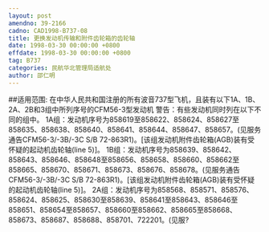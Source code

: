 ```yaml
---
layout: post
amendno: 39-2166
cadno: CAD1998-B737-08
title: 更换发动机传输和附件齿轮箱的齿轮轴
date: 1998-03-30 00:00:00 +0800
effdate: 1998-03-30 00:00:00 +0800
tag: B737
categories: 民航华北管理局适航处
author: 邵仁明
---
```


##适用范围:
在中华人民共和国注册的所有波音737型飞机，且装有以下1A、1B、2A、2B和3组中所列序号的CFM56-3型发动机
警告：有些发动机同时列在以下不同的组中。
1A组：发动机序号为858619至858622、858624、858627至858635、858638、858640、858641、858644、858647、858657。(见服务通告CFM56-3/-3B/-3C S/B 72-863R1)。[该组发动机附件齿轮箱(AGB)装有受怀疑的起动机齿轮轴(line 5)]。
1B组：发动机序号为858639、858642、858643、858646、858648至858656、858658、858660、858662至858665、858670、858671、858673、858676、858678。(见服务通告CFM56-3/-3B/-3C S/B 72-863R1)。[该组发动机附件齿轮箱(AGB)装有受怀疑的起动机齿轮轴(line 5)]。
2A组：发动机序号为858568、858571、858576、858624、858625、858630至858639、858641至858643、858646至858651、858654至858657、858660至858662、858665至858668、858673、858687、858688、858701、722201。(见服?

